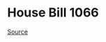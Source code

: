 # House Bill 1066

[Source](http://lawfilesext.leg.wa.gov/biennium/2023-24/Pdf/Bills/House%20Bills/1066.pdf)